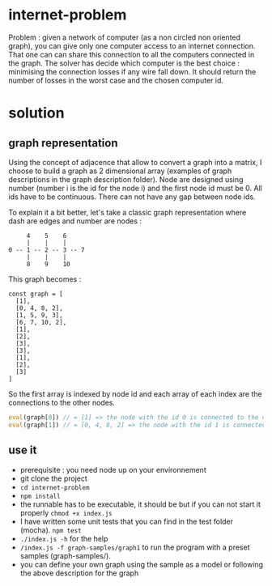 # internet-problem

Problem : given a network of computer (as a non circled non oriented graph), you can give only one computer access to an internet connection. That one can can share this connection to all the computers connected in the graph. The solver has decide which computer is the best choice : minimising the connection losses if any wire fall down. It should return the number of losses in the worst case and the chosen computer id. 

# solution
## graph representation
Using the concept of adjacence that allow to convert a graph into a matrix, I choose to build a graph as 2 dimensional array (examples of graph descriptions in the graph description folder). Node are designed using number (number i is the id for the node i) and the first node id must be 0. All ids have to be continuous. There can not have any gap between node ids.

To explain it a bit better, let's take a classic graph representation where dash are edges and number are nodes : 
 ```
      4    5    6
      |    |    |
0 -- 1 -- 2 -- 3 -- 7
      |    |    |
      8    9    10
``` 
This graph becomes : 
```
const graph = [
  [1],
  [0, 4, 8, 2],
  [1, 5, 9, 3],
  [6, 7, 10, 2],
  [1],
  [2],
  [3],
  [3],
  [1],
  [2],
  [3]
]
```
So the first array is indexed by node id and each array of each index are the connections to the other nodes. 
``` javascript
eval(graph[0]) // = [1] => the node with the id 0 is connected to the node with the id 1
eval(graph[1]) // = [0, 4, 8, 2] => the node with the id 1 is connected to the nodes with the ids 0, 4, 8, 2
```

## use it
* prerequisite : you need node up on your environnement
* git clone the project
* ```cd internet-problem```
* ```npm install```
* the runnable has to be executable, it should be but if you can not start it properly ```chmod +x index.js```
* I have written some unit tests that you can find in the test folder (mocha). ```npm test```
* ```./index.js -h``` for the help
* ```/index.js -f graph-samples/graph1``` to run the program with a preset samples (graph-samples/).
* you can define your own graph using the sample as a model or following the above description for the graph





